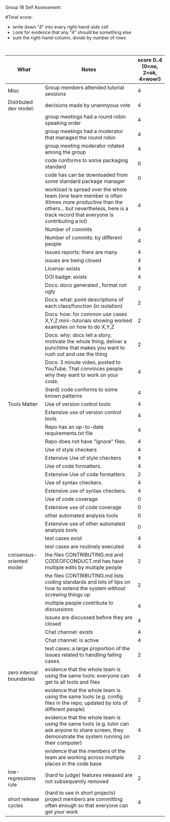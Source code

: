 Group 18 Self Assessment:

#Total score: 
- write down "4" into every right-hand-side cell
- Look for evidence that any "4" should be something else
- sum the right-hand-column, divide by number of rows 

<br clear=all>

|What | Notes|score 0..4<br>(0=no, 2=ok, 4=wow!)|
|-----|------|------|
|Misc | Group members attended tutorial sessions|4|
|Distrbuted dev model: | decisions made by unanmyous vote|4|
|| group meetings had a round robin speaking order|4|
|| group meetings had a moderator that managed the round robin|4|
|| group meeting moderator rotated among  the group|4|
|| code conforms to some packaging standard|0|
|| code has can be downloaded from some standard package manager|0|
|| workload is spread over the whole team (one team member is often Xtimes more productive than the others... but nevertheless, here is a track record that everyone is contributing a lot)|4|
|| Number of commits|4|
|| Number of commits: by different people|4|
|| Issues reports: there are many|4|
||  issues are being  closed|4|
|| License: exists|4|
|| DOI badge: exists |4|
||Docs: doco generated , format not ugly |2|
||Docs: what: point descriptions of each class/function (in isolation) |2|
||Docs: how: for common use cases X,Y,Z mini-tutorials showing worked examples on how to do X,Y,Z|2|
||Docs: why: docs tell a story, motivate the whole thing, deliver a punchline that makes you want to rush out and use the thing|2|
||Docs: 3 minute video, posted to YouTube. That convinces people why they want to work on your code.|4|
|| (hard) code conforms to some known patterns |4|
|Tools Matter| Use of version control tools|4|
|| Extensive use of version control tools |4|
|| Repo has an up-to-date requirements.txt file|4|
|| Repo does not have "ignore" files.|4|
||Use of  style checkers |4|
||Extensive Use of  style checkers |4|
|| Use of code  formatters. |4|
|| Extensive Use of code  formatters. |2|
|| Use of syntax checkers. |4|
|| Extensive use of syntax checkers. |4|
|| Use of code coverage |0|
|| Extensive use of code coverage |0|
|| other automated analysis tools|0|
|| Extensive use of  other automated analysis tools|0|
|| test cases exist|4|
|| test cases are routinely executed|4|
| consensus-oriented model| the files CONTRIBUTING.md and CODEOFCONDUCT.md has have multiple edits by multiple people|2|
| | the files CONTRIBUTING.md lists coding standards and lots of tips on how to extend the system without screwing things up|2|
| | multiple people contribute to discussions|4|
|| issues are discussed before they are closed|4|
|| Chat channel: exists|4|
|| Chat channel: is active |4|
|| test cases:.a large proportion of the issues related to handling failing cases.|2|
| zero internal boundaries | evidence that the whole team is using the same tools: everyone can get to all tools and files|4|
| | evidence that the whole team is using the same tools (e.g. config files in the repo, updated by lots of different people)|2|
| | evidence that the whole team is using the same tools (e.g. tutor can ask anyone to share screen, they demonstrate the system running on their computer)|4|
| | evidence that the members of the team are working across multiple places in the code base|2|
| low-regressions rule | (hard to judge) features released are not subsequently removed|2|
|short release cycles | (hard to see in short projects) project members are committing often enough so that everyone can get your work|4|
